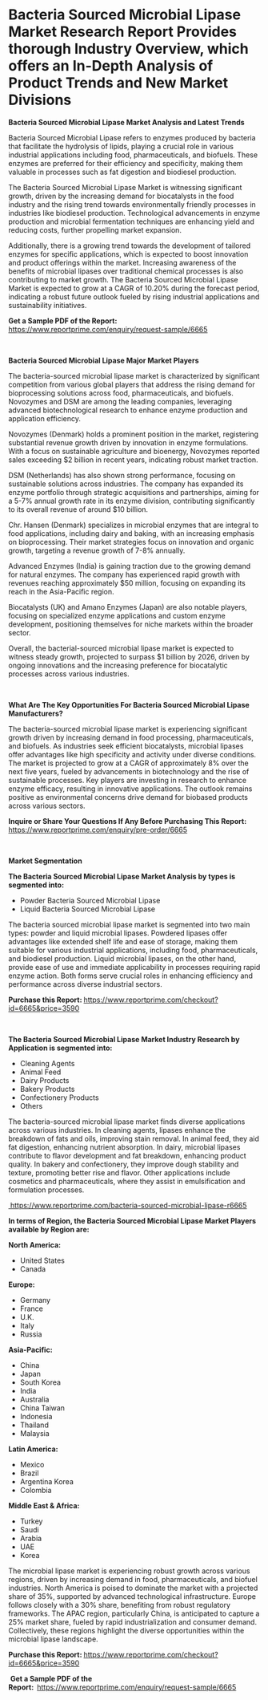<p><h1>Bacteria Sourced Microbial Lipase Market Research Report Provides thorough Industry Overview, which offers an In-Depth Analysis of Product Trends and New Market Divisions</h1></p><p><strong>Bacteria Sourced Microbial Lipase Market Analysis and Latest Trends</strong></p>
<p><p>Bacteria Sourced Microbial Lipase refers to enzymes produced by bacteria that facilitate the hydrolysis of lipids, playing a crucial role in various industrial applications including food, pharmaceuticals, and biofuels. These enzymes are preferred for their efficiency and specificity, making them valuable in processes such as fat digestion and biodiesel production.</p><p>The Bacteria Sourced Microbial Lipase Market is witnessing significant growth, driven by the increasing demand for biocatalysts in the food industry and the rising trend towards environmentally friendly processes in industries like biodiesel production. Technological advancements in enzyme production and microbial fermentation techniques are enhancing yield and reducing costs, further propelling market expansion.</p><p>Additionally, there is a growing trend towards the development of tailored enzymes for specific applications, which is expected to boost innovation and product offerings within the market. Increasing awareness of the benefits of microbial lipases over traditional chemical processes is also contributing to market growth. The Bacteria Sourced Microbial Lipase Market is expected to grow at a CAGR of 10.20% during the forecast period, indicating a robust future outlook fueled by rising industrial applications and sustainability initiatives.</p></p>
<p><strong>Get a Sample PDF of the Report:&nbsp;</strong> <a href="https://www.reportprime.com/enquiry/request-sample/6665?utm_campaign=4559&utm_medium=2&utm_source=Github&utm_content=ia&utm_term=16052025&utm_id=bacteria-sourced-microbial-lipase">https://www.reportprime.com/enquiry/request-sample/6665</a></p>
<p>&nbsp;</p>
<p><strong>Bacteria Sourced Microbial Lipase Major Market Players</strong></p>
<p><p>The bacteria-sourced microbial lipase market is characterized by significant competition from various global players that address the rising demand for bioprocessing solutions across food, pharmaceuticals, and biofuels. Novozymes and DSM are among the leading companies, leveraging advanced biotechnological research to enhance enzyme production and application efficiency.</p><p>Novozymes (Denmark) holds a prominent position in the market, registering substantial revenue growth driven by innovation in enzyme formulations. With a focus on sustainable agriculture and bioenergy, Novozymes reported sales exceeding $2 billion in recent years, indicating robust market traction.</p><p>DSM (Netherlands) has also shown strong performance, focusing on sustainable solutions across industries. The company has expanded its enzyme portfolio through strategic acquisitions and partnerships, aiming for a 5-7% annual growth rate in its enzyme division, contributing significantly to its overall revenue of around $10 billion.</p><p>Chr. Hansen (Denmark) specializes in microbial enzymes that are integral to food applications, including dairy and baking, with an increasing emphasis on bioprocessing. Their market strategies focus on innovation and organic growth, targeting a revenue growth of 7-8% annually.</p><p>Advanced Enzymes (India) is gaining traction due to the growing demand for natural enzymes. The company has experienced rapid growth with revenues reaching approximately $50 million, focusing on expanding its reach in the Asia-Pacific region.</p><p>Biocatalysts (UK) and Amano Enzymes (Japan) are also notable players, focusing on specialized enzyme applications and custom enzyme development, positioning themselves for niche markets within the broader sector.</p><p>Overall, the bacterial-sourced microbial lipase market is expected to witness steady growth, projected to surpass $1 billion by 2026, driven by ongoing innovations and the increasing preference for biocatalytic processes across various industries.</p></p>
<p>&nbsp;</p>
<p><strong>What Are The Key Opportunities For Bacteria Sourced Microbial Lipase Manufacturers?</strong></p>
<p><p>The bacteria-sourced microbial lipase market is experiencing significant growth driven by increasing demand in food processing, pharmaceuticals, and biofuels. As industries seek efficient biocatalysts, microbial lipases offer advantages like high specificity and activity under diverse conditions. The market is projected to grow at a CAGR of approximately 8% over the next five years, fueled by advancements in biotechnology and the rise of sustainable processes. Key players are investing in research to enhance enzyme efficacy, resulting in innovative applications. The outlook remains positive as environmental concerns drive demand for biobased products across various sectors.</p></p>
<p><strong>Inquire or Share Your Questions If Any Before Purchasing This Report:</strong> <a href="https://www.reportprime.com/enquiry/pre-order/6665?utm_campaign=4559&utm_medium=2&utm_source=Github&utm_content=ia&utm_term=16052025&utm_id=bacteria-sourced-microbial-lipase">https://www.reportprime.com/enquiry/pre-order/6665</a></p>
<p>&nbsp;</p>
<p><strong>Market Segmentation</strong></p>
<p><strong>The Bacteria Sourced Microbial Lipase Market Analysis by types is segmented into:</strong></p>
<p><ul><li>Powder Bacteria Sourced Microbial Lipase</li><li>Liquid Bacteria Sourced Microbial Lipase</li></ul></p>
<p><p>The bacteria sourced microbial lipase market is segmented into two main types: powder and liquid microbial lipases. Powdered lipases offer advantages like extended shelf life and ease of storage, making them suitable for various industrial applications, including food, pharmaceuticals, and biodiesel production. Liquid microbial lipases, on the other hand, provide ease of use and immediate applicability in processes requiring rapid enzyme action. Both forms serve crucial roles in enhancing efficiency and performance across diverse industrial sectors.</p></p>
<p><strong>Purchase this Report:&nbsp;</strong><a href="https://www.reportprime.com/checkout?id=6665&price=3590&utm_campaign=4559&utm_medium=2&utm_source=Github&utm_content=ia&utm_term=16052025&utm_id=bacteria-sourced-microbial-lipase">https://www.reportprime.com/checkout?id=6665&price=3590</a></p>
<p>&nbsp;</p>
<p><strong>The Bacteria Sourced Microbial Lipase Market Industry Research by Application is segmented into:</strong></p>
<p><ul><li>Cleaning Agents</li><li>Animal Feed</li><li>Dairy Products</li><li>Bakery Products</li><li>Confectionery Products</li><li>Others</li></ul></p>
<p><p>The bacteria-sourced microbial lipase market finds diverse applications across various industries. In cleaning agents, lipases enhance the breakdown of fats and oils, improving stain removal. In animal feed, they aid fat digestion, enhancing nutrient absorption. In dairy, microbial lipases contribute to flavor development and fat breakdown, enhancing product quality. In bakery and confectionery, they improve dough stability and texture, promoting better rise and flavor. Other applications include cosmetics and pharmaceuticals, where they assist in emulsification and formulation processes.</p></p>
<p><a href="https://www.reportprime.com/bacteria-sourced-microbial-lipase-r6665?utm_campaign=4559&utm_medium=2&utm_source=Github&utm_content=ia&utm_term=16052025&utm_id=bacteria-sourced-microbial-lipase">&nbsp;https://www.reportprime.com/bacteria-sourced-microbial-lipase-r6665</a></p>
<p><strong>In terms of Region, the Bacteria Sourced Microbial Lipase Market Players available by Region are:</strong></p>
<p>
    <p> <strong> North America: </strong>
        <ul>
            <li>United States</li>
            <li>Canada</li>
        </ul>
        </p> 
    <p> <strong> Europe: </strong>
        <ul>
            <li>Germany</li>
            <li>France</li>
            <li>U.K.</li>
            <li>Italy</li>
            <li>Russia</li>
        </ul>
        </p> 
    <p> <strong> Asia-Pacific: </strong>
        <ul>
            <li>China</li>
            <li>Japan</li>
            <li>South Korea</li>
            <li>India</li>
            <li>Australia</li>
            <li>China Taiwan</li>
            <li>Indonesia</li>
            <li>Thailand</li>
            <li>Malaysia</li>
        </ul>
        </p> 
    <p> <strong> Latin America: </strong>
        <ul>
            <li>Mexico</li>
            <li>Brazil</li>
            <li>Argentina Korea</li>
            <li>Colombia</li>
        </ul>
        </p> 
    <p> <strong> Middle East & Africa: </strong>
        <ul>
            <li>Turkey</li>
            <li>Saudi</li>
            <li>Arabia</li>
            <li>UAE</li>
            <li>Korea</li>
        </ul>
    </p>
    </p>
<p><p>The microbial lipase market is experiencing robust growth across various regions, driven by increasing demand in food, pharmaceuticals, and biofuel industries. North America is poised to dominate the market with a projected share of 35%, supported by advanced technological infrastructure. Europe follows closely with a 30% share, benefiting from robust regulatory frameworks. The APAC region, particularly China, is anticipated to capture a 25% market share, fueled by rapid industrialization and consumer demand. Collectively, these regions highlight the diverse opportunities within the microbial lipase landscape.</p></p>
<p><strong>Purchase this Report: </strong><a href="https://www.reportprime.com/checkout?id=6665&price=3590&utm_campaign=4559&utm_medium=2&utm_source=Github&utm_content=ia&utm_term=16052025&utm_id=bacteria-sourced-microbial-lipase">https://www.reportprime.com/checkout?id=6665&price=3590</a></p>
<p>&nbsp;<strong>Get a Sample PDF of the Report:&nbsp;&nbsp;</strong><a href="https://www.reportprime.com/enquiry/request-sample/6665?utm_campaign=4559&utm_medium=2&utm_source=Github&utm_content=ia&utm_term=16052025&utm_id=bacteria-sourced-microbial-lipase">https://www.reportprime.com/enquiry/request-sample/6665</a></p>
<p><strong></strong></p>
<p><p></p><p></p><p></p></p>